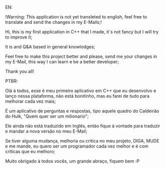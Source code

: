 EN:

!Warning: This application is not yet transleted to english, feel free to translate and send the changes in my E-Mails;!

Hi, this is my first application in C++ that I made, it´s not fancy but I will try to improve it;

It is and Q&A based in general knowlodges;

Feel free to make this project better and please, send me your changes in my E-Mail, this way I can learn e be a better developer;

Thank you all!

PTBR:

Olá à todos, esse é meu primeiro aplicativo em C++ que eu desenvolvo e lanço nessa plataforma, não está bonitinho, mas eu farei de tudo para melhorar cada vez mais;

É um aplicativo de perguntas e respostas, tipo aquele quadro do Caldeirão do Hulk, "Quem quer ser um milionario";

Ele ainda não está traduzido em Inglês, então fique à vontade para traduzir e mandar a nova versão no meu E-Mail;

Se tiver alguma mudança, melhoria ou critica no meu projeto, DIGA, MUDE e me mande, eu quero ser um programador cada vez melhor e é com críticas que eu melhoro;

Muito obrigado à todos vocês, um grande abraço, fiquem bem :P
